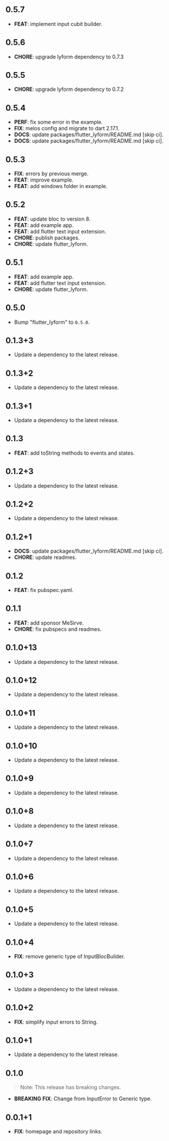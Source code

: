 ## 0.5.7

 - **FEAT**: implement input cubit builder.

## 0.5.6

 - **CHORE**: upgrade lyform dependency to 0.7.3

## 0.5.5

 - **CHORE**: upgrade lyform dependency to 0.7.2

## 0.5.4

 - **PERF**: fix some error in the example.
 - **FIX**: melos config and migrate to dart 2.17.1.
 - **DOCS**: update packages/flutter_lyform/README.md [skip ci].
 - **DOCS**: update packages/flutter_lyform/README.md [skip ci].

## 0.5.3

 - **FIX**: errors by previous merge.
 - **FEAT**: improve example.
 - **FEAT**: add windows folder in example.

## 0.5.2

 - **FEAT**: update bloc to version 8.
 - **FEAT**: add example app.
 - **FEAT**: add flutter text input extension.
 - **CHORE**: publish packages.
 - **CHORE**: update flutter_lyform.

## 0.5.1

 - **FEAT**: add example app.
 - **FEAT**: add flutter text input extension.
 - **CHORE**: update flutter_lyform.

## 0.5.0

 - Bump "flutter_lyform" to `0.5.0`.

## 0.1.3+3

 - Update a dependency to the latest release.

## 0.1.3+2

 - Update a dependency to the latest release.

## 0.1.3+1

 - Update a dependency to the latest release.

## 0.1.3

 - **FEAT**: add toString methods to events and states.

## 0.1.2+3

 - Update a dependency to the latest release.

## 0.1.2+2

 - Update a dependency to the latest release.

## 0.1.2+1

 - **DOCS**: update packages/flutter_lyform/README.md [skip ci].
 - **CHORE**: update readmes.

## 0.1.2

 - **FEAT**: fix pubspec.yaml.

## 0.1.1

 - **FEAT**: add sponsor MeSirve.
 - **CHORE**: fix pubspecs and readmes.

## 0.1.0+13

 - Update a dependency to the latest release.

## 0.1.0+12

 - Update a dependency to the latest release.

## 0.1.0+11

 - Update a dependency to the latest release.

## 0.1.0+10

 - Update a dependency to the latest release.

## 0.1.0+9

 - Update a dependency to the latest release.

## 0.1.0+8

 - Update a dependency to the latest release.

## 0.1.0+7

 - Update a dependency to the latest release.

## 0.1.0+6

 - Update a dependency to the latest release.

## 0.1.0+5

 - Update a dependency to the latest release.

## 0.1.0+4

 - **FIX**: remove generic type of InputBlocBuilder.

## 0.1.0+3

 - Update a dependency to the latest release.

## 0.1.0+2

 - **FIX**: simplify input errors to String.

## 0.1.0+1

 - Update a dependency to the latest release.

## 0.1.0

> Note: This release has breaking changes.

 - **BREAKING** **FIX**: Change from InputError to Generic type.

## 0.0.1+1

 - **FIX**: homepage and repository links.
